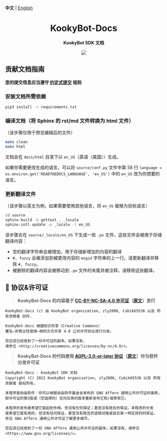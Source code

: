 **中文** | [English](README.en.md)

<h1 align="center">KookyBot-Docs</h1>

<p align="center">
  <b>KookyBot SDK 文档</b>
</p>

<p align="center">
  <a href="LICENSE">
    <img src="https://img.shields.io/badge/License-CC--BY--NC--SA--4.0-important?style=for-the-badge" />
  </a>
</p>

## 贡献文档指南

**您的提交信息应当遵守 [约定式提交](https://www.conventionalcommits.org/zh-hans/v1.0.0/) 规则**

### 安装文档所需依赖

``` bash
pip3 install -r requirements.txt
```

### 编译文档（将 Sphinx 的 rst/md 文件转换为 html 文件）

（该步骤仅用于预览编辑后的文件）

``` bash
make clean
make html
```

文档会在 `docs/html` 目录下以 `en_US`（英语（美国））生成。

如果你需要更改生成的语言，可以将 `source/conf.py` 文件中第 58 行 `language = os.environ.get('READTHEDOCS_LANGUAGE', 'en_US')` 中的 `en_US` 改为你想要的语言。

### 更新翻译文件

（该步骤以英文为例，如果需要使用其他语言，将 `en_US` 替换为目标语言）

``` bash
cd source
sphinx-build -b gettext . _locale
sphinx-intl update -p _locale -l en_US
```

该步骤会在 `source/_locale/en_US` 下生成一些 `.po` 文件，这些文件会被用于存储翻译内容：

- 空的翻译字符串会被增加，用于存储新增加的内容的翻译
- `#, fuzzy` 会被添加到被更改内容的 `msgid` 字符串的上一行。请更新翻译并移除 `#, fuzzy`。
- 被删除的翻译内容会被移动到 `.po` 文件的末尾并被注释，请移除这些翻译。

## 📜 协议&许可证

> **KookyBot-Docs 的内容基于 [CC-BY-NC-SA-4.0 许可证](license-translations/LICENSE-zh)（[原文](LICENSE)）发行**

``` text
KookyBot-Docs (c) 由 KookyBot organization, zly2006, Cubik65536 以及 所有贡献者 创作.

KookyBot-Docs 根据知识共享（Creative Commons）
署名—非商业性使用—相同方式共享 4.0 公共许可协议进行分发。

您应该已经收到了一份许可证的副本。如果没有，
请参见 <http://creativecommons.org/licenses/by-nc/4.0/>。
```

> **KookyBot-Docs 的代码使用 [AGPL-3.0-or-later 协议](license-translations/LICENSE-zh.CODE)（[原文](LICENSE.CODE)）作为软件分发许可证**

``` text
KookyBot-Docs - KookyBot SDK 文档
Copyright (C) 2022 KookyBot organization, zly2006, Cubik65536 以及 所有贡献者 版权所有。

本程序是自由软件：你可以根据自由软件基金会发布的 GNU Affero 通用公共许可证的条款，
即许可证的第3版或（您选择的）任何后来的版本重新发布它和/或修改它。

本程序的发布是希望它能起到作用。但没有任何保证；甚至没有隐含的保证。本程序的分发
是希望它是有用的，但没有任何保证，甚至没有隐含的适销对路或适合某一特定目的的保证。
参见 GNU Affero 通用公共许可证了解更多细节。

您应该已经收到了一份 GNU Affero 通用公共许可证的副本。如果没有，请参见 <https://www.gnu.org/licenses/>。
```

